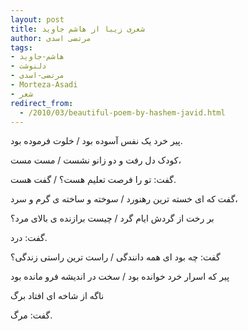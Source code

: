 ```yaml
---
layout: post
title: شعری زیبا از هاشم جاوید
author: مرتضی اسدی
tags:
- هاشم-جاوید
- دلنوشت
- مرتضی-اسدی
- Morteza-Asadi
- شعر
redirect_from:
  - /2010/03/beautiful-poem-by-hashem-javid.html
---
```

پیر خرد یک نفس آسوده بود / خلوت فرموده بود.  
  
کودک دل رفت و دو زانو نشست / مست مست،  
  
گفت: تو را فرصت تعلیم هست؟ / گفت هست.  
  
گفت که ای خسته ترین رهنورد / سوخته و ساخته ی گرم و سرد،  



بر رخت از گردش ایام گرد / چیست برازنده ی بالای مرد؟  
  
گفت: درد.  
  
گفت: چه بود ای همه دانندگی / راست ترین راستی زندگی؟  
  
پیر که اسرار خرد خوانده بود / سخت در اندیشه فرو مانده بود  
  
ناگه از شاخه ای افتاد برگ  
  
گفت: مرگ.